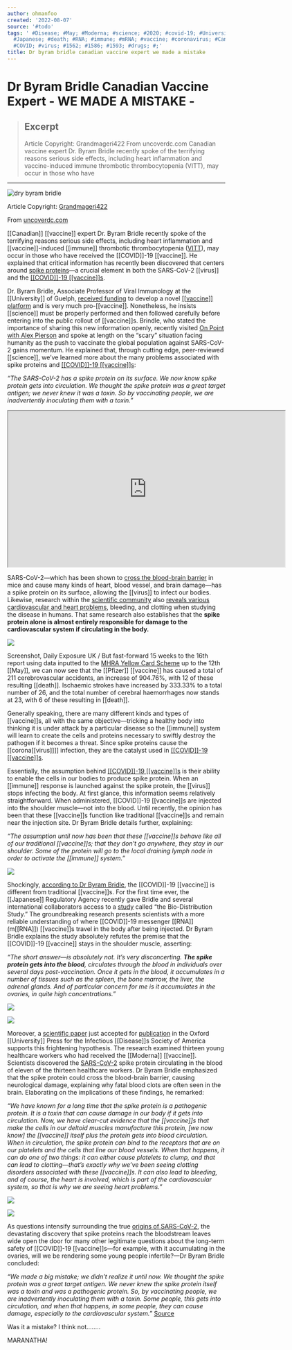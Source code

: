 ```yaml
---
author: ohmanfoo
created: '2022-08-07'
source: '#todo'
tags: ' #Disease; #May; #Moderna; #science; #2020; #covid-19; #University; #2005;
  #Japanese; #death; #RNA; #immune; #mRNA; #vaccine; #coronavirus; #Canadian; #Pfizer;
  #COVID; #virus; #1562; #1586; #1593; #drugs; #;'
title: Dr byram bridle canadian vaccine expert we made a mistake
---
```


# Dr Byram Bridle Canadian Vaccine Expert - WE MADE A MISTAKE -

> ## Excerpt
> Article Copyright: Grandmageri422 From uncoverdc.com Canadian vaccine expert Dr. Byram Bridle recently spoke of the terrifying reasons serious side effects, including heart inflammation and vaccine-induced immune thrombotic thrombocytopenia (VITT), may occur in those who have

---
![dry byram bridle](https://www.covidtruths.co.uk/wp-content/uploads/2021/06/Screenshot_2021-06-04-WE-MADE-A-BIG-MISTAKE.png "Dr Byram Bridle [[Canadian]] Vaccine Expert – WE MADE A MISTAKE")

Article Copyright: [Grandmageri422](https://grandmageri422.me/2021/06/03/we-made-a-big-mistake/)

From [uncoverdc.com](https://uncoverdc.com/2021/05/31/[[vaccine]]-expert-warns-we-made-a-big-mistake/)

[[Canadian]] [[vaccine]] expert Dr. Byram Bridle recently spoke of the terrifying reasons serious side effects, including heart inflammation and [[vaccine]]-induced [[immune]] thrombotic thrombocytopenia ([VITT](https://www.uptodate.com/contents/[[covid-19]]-[[vaccine]]-induced-[[immune]]-thrombotic-thrombocytopenia-vitt)), may occur in those who have received the [[COVID]]-19 [[vaccine]]. He explained that critical information has recently been discovered that centers around [spike proteins](https://articles.mercola.com/sites/articles/archive/2021/05/28/how-covid-[[vaccine]]s-can-cause-blood-clots.aspx)—a crucial element in both the SARS-CoV-2 [[virus]] and the [[[COVID]]-19 [[vaccine]]s](https://uncoverdc.com/2021/04/20/[[covid-19]]-and-[[vaccine]]s-what-do-we-really-know/).

Dr. Byram Bridle, Associate Professor of Viral Immunology at the [[University]] of Guelph, [received funding](https://ovc.uoguelph.ca/news/fast-[[covid-19]]-[[vaccine]]-timelines-are-unrealistic-and-put-integrity-scientists-risk) to develop a novel [[[vaccine]] platform](https://www.mdpi.com/2076-393X/9/3/274/htm) and is very much pro-[[vaccine]]. Nonetheless, he insists [[science]] must be properly performed and then followed carefully before entering into the public rollout of [[vaccine]]s. Brindle, who stated the importance of sharing this new information openly, recently visited [On Point with Alex Pierson](https://omny.fm/shows/on-point-with-alex-pierson/new-peer-reviewed-study-on-[[covid-19]]-[[vaccine]]s-sugge?in_playlist=on-point-with-alex-pierson!podcast) and spoke at length on the “scary” situation facing humanity as the push to vaccinate the global population against SARS-CoV-2 gains momentum. He explained that, through cutting edge, peer-reviewed [[science]], we’ve learned more about the many problems associated with spike proteins and [[[COVID]]-19 [[vaccine]]s](https://www.fda.gov/media/142749/download):

_“The SARS-CoV-2 has a spike protein on its surface. We now know spike protein gets into circulation. We thought the spike protein was a great target antigen; we never knew it was a toxin. So by vaccinating people, we are inadvertently inoculating them with a toxin.”_

<iframe loading="lazy" src="https://www.youtube.com/embed/VrNQ8hkxHw8?version=3&amp;rel=1&amp;showsearch=0&amp;showinfo=1&amp;iv_load_policy=1&amp;fs=1&amp;hl=en-US&amp;autohide=2&amp;wmode=transparent" sandbox="allow-scripts allow-same-origin allow-popups allow-presentation" allowfullscreen="allowfullscreen" data-mce-fragment="1" width="640" height="360"></iframe>

SARS-CoV-2—which has been shown to [cross the blood-brain barrier](https://www.nature.com/articles/s4[[1593]]-020-00771-8) in mice and cause many kinds of heart, blood vessel, and brain damage—has a spike protein on its surface, allowing the [[virus]] to infect our bodies. Likewise, research within the [scientific community](https://doctors4covidethics.org/) also [reveals various cardiovascular and heart problems](https://dailyexpose.co.uk/2021/05/20/frightening-16th-update-on-adverse-reactions-to-covid-[[vaccine]]s-released-by-uk-gov-mhra/), bleeding, and clotting when studying the disease in humans. That same research also establishes that the **spike protein alone is almost entirely responsible for damage to the cardiovascular system if circulating in the body.** 

![](https://i1.wp.com/uncoverdc.com/wp-content/uploads/2021/05/cns-image-.jpg?resize=696%2C406&ssl=1)

Screenshot, Daily Exposure UK / But fast-forward 15 weeks to the 16th report using data inputted to the [MHRA Yellow Card Scheme](https://www.covidtruths.co.uk/2021/04/[[covid-19]]-[[vaccine]]-adverse-reactions/) up to the 12th [[May]], we can now see that the [[Pfizer]] [[vaccine]] has caused a total of 211 cerebrovascular accidents, an increase of 904.76%, with 12 of these resulting [[death]]. Ischaemic strokes have increased by 333.33% to a total number of 26, and the total number of cerebral haemorrhages now stands at 23, with 6 of these resulting in [[death]].

Generally speaking, there are many different kinds and types of [[vaccine]]s, all with the same objective—tricking a healthy body into thinking it is under attack by a particular disease so the [[immune]] system will learn to create the cells and proteins necessary to swiftly destroy the pathogen if it becomes a threat. Since spike proteins cause the [[corona[[virus]]]] infection, they are the catalyst used in [[[COVID]]-19 [[vaccine]]s](https://www.nature.com/articles/d4[[1586]]-020-01092-3?utm_source=Nature+Briefing&utm_campaign=0f2[[1562]]91a-briefing-dy-[[2020]]0520&utm_medium=email&utm_term=0_c9dfd39373-0f2[[1562]]91a-44364633).

Essentially, the assumption behind [[[COVID]]-19 [[vaccine]]s](https://uncoverdc.com/2021/03/17/[[covid-19]]-is-anyone-telling-the-truth/) is their ability to enable the cells in our bodies to produce spike protein. When an [[immune]] response is launched against the spike protein, the [[virus]] stops infecting the body. At first glance, this information seems relatively straightforward. When administered, [[COVID]]-19 [[vaccine]]s are injected into the shoulder muscle—not into the blood. Until recently, the opinion has been that these [[vaccine]]s function like traditional [[vaccine]]s and remain near the injection site. Dr Byram Bridle details further, explaining:

_“The assumption until now has been that these [[vaccine]]s behave like all of our traditional [[vaccine]]s; that they don’t go anywhere, they stay in our shoulder. Some of the protein will go to the local draining lymph node in order to activate the [[immune]] system.”_

![](https://i1.wp.com/grandmageri422.me/wp-content/uploads/2021/06/Screen-Shot-2021-06-03-at-7.45.32-PM.png?fit=640%2C419&ssl=1)

Shockingly, [according to Dr Byram Bridle](https://files.catbox.moe/k2miut.pdf), the [[COVID]]-19 [[vaccine]] is different from traditional [[vaccine]]s. For the first time ever, the [[Japanese]] Regulatory Agency recently gave Bridle and several international collaborators access to a [study](https://www.pmda.go.jp/[[drugs]]/2021/P20210212001/672212000_30300AMX00231_I100_1.pdf) called “the Bio-Distribution Study.” The groundbreaking research presents scientists with a more reliable understanding of where [[COVID]]-19 messenger [[RNA]] (m[[RNA]]) [[vaccine]]s travel in the body after being injected. Dr Byram Bridle explains the study absolutely refutes the premise that the [[COVID]]-19 [[vaccine]] stays in the shoulder muscle, asserting:

_“The short answer—is absolutely not. It’s very disconcerting. **The spike protein gets into the blood**, circulates through the blood in individuals over several days post-vaccination. Once it gets in the blood, it accumulates in a number of tissues such as the spleen, the bone marrow, the liver, the adrenal glands. And of particular concern for me is it accumulates in the ovaries, in quite high concentrations.”_

![](https://i0.wp.com/grandmageri422.me/wp-content/uploads/2021/06/Screen-Shot-2021-06-03-at-7.47.56-PM.png?fit=640%2C376&ssl=1)

![](https://i1.wp.com/grandmageri422.me/wp-content/uploads/2021/06/Screen-Shot-2021-06-03-at-7.48.56-PM.png?fit=640%2C436&ssl=1)

Moreover, a [scientific paper](https://uncoverdc.com/wp-content/uploads/2021/05/Bridle.pdf.pagespeed.ce.aKOeaMY9Wh.pdf) just accepted for [publication](https://academic.oup.com/cid/advance-article/doi/10.1093/cid/ciab465/6279075) in the Oxford [[University]] Press for the Infectious [[Disease]]s Society of America supports this frightening hypothesis. The research examined thirteen young healthcare workers who had received the [[Moderna]] [[vaccine]]. Scientists discovered the [SARS-CoV-2](https://uncoverdc.com/2021/05/31/[[covid-19]]-pcr-test-knowledge-suppressed/) spike protein circulating in the blood of eleven of the thirteen healthcare workers. Dr Byram Bridle emphasized that the spike protein could cross the blood-brain barrier, causing neurological damage, explaining why fatal blood clots are often seen in the brain. Elaborating on the implications of these findings, he remarked:

_“We have known for a long time that the spike protein is a pathogenic protein. It is a toxin that can cause damage in our body if it gets into circulation. Now, we have clear-cut evidence that the [[vaccine]]s that make the cells in our deltoid muscles manufacture this protein, \[we now know\] the [[vaccine]] itself plus the protein gets into blood circulation. When in circulation, the spike protein can bind to the receptors that are on our platelets and the cells that line our blood vessels. When that happens, it can do one of two things: it can either cause platelets to clump, and that can lead to clotting—that’s exactly why we’ve been seeing clotting disorders associated with these [[vaccine]]s. It can also lead to bleeding, and of course, the heart is involved, which is part of the cardiovascular system, so that is why we are seeing heart problems.”_

![](https://i1.wp.com/grandmageri422.me/wp-content/uploads/2021/06/Screen-Shot-2021-06-03-at-7.53.42-PM.png?fit=640%2C264&ssl=1)

![](https://i1.wp.com/grandmageri422.me/wp-content/uploads/2021/06/Screen-Shot-2021-06-03-at-7.55.22-PM.png?fit=640%2C257&ssl=1)

As questions intensify surrounding the true [origins of SARS-CoV-2](https://uncoverdc.com/2021/05/28/tracy-beanz-on-the-pro-america-report-with-ed-martin-discussing-origins-of-[[covid-19]]/), the devastating discovery that spike proteins reach the bloodstream leaves wide open the door for many other legitimate questions about the long-term safety of [[COVID]]-19 [[vaccine]]s—for example, with it accumulating in the ovaries, will we be rendering some young people infertile?—Dr Byram Bridle concluded:

_“We made a big mistake; we didn’t realize it until now. We thought the spike protein was a great target antigen. We never knew the spike protein itself was a toxin and was a pathogenic protein. So, by vaccinating people, we are inadvertently inoculating them with a toxin. Some people, this gets into circulation, and when that happens, in some people, they can cause damage, especially to the cardiovascular system.”_ [Source](https://uncoverdc.com/2021/05/31/[[vaccine]]-expert-warns-we-made-a-big-mistake/)

Was it a mistake? I think not……..

MARANATHA!